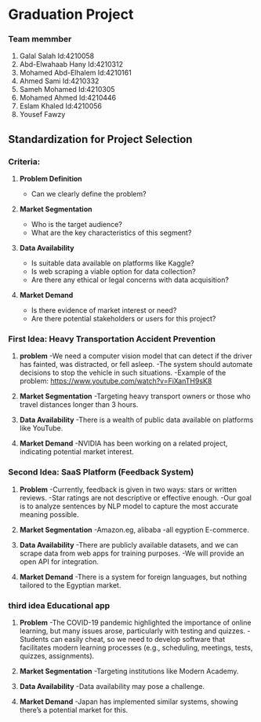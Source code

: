 # Graduation Project

### Team memmber 
1. Galal Salah           Id:4210058
2. Abd-Elwahaab Hany     Id:4210312
3. Mohamed Abd-Elhalem   Id:4210161
4. Ahmed Sami            Id:4210332
5. Sameh Mohamed         Id:4210305
6. Mohamed Ahmed         Id:4210446  
7. Eslam Khaled          Id:4210056
8. Yousef Fawzy 

## Standardization for Project Selection

### Criteria:

1. **Problem Definition**
   - Can we clearly define the problem?

2. **Market Segmentation**
   - Who is the target audience?
   - What are the key characteristics of this segment?

4. **Data Availability**
   - Is suitable data available on platforms like Kaggle?
   - Is web scraping a viable option for data collection?
   - Are there any ethical or legal concerns with data acquisition?

5. **Market Demand**
   - Is there evidence of market interest or need?
   - Are there potential stakeholders or users for this project?
  
### First Idea: Heavy Transportation Accident Prevention

1. **problem**
   -We need a computer vision model that can detect if the driver has fainted, was distracted, or fell asleep.
   -The system should automate decisions to stop the vehicle in such situations.
   -Example of the problem: https://www.youtube.com/watch?v=FiXanTH9sK8
   
2. **Market Segmentation**
   -Targeting heavy transport owners or those who travel distances longer than 3 hours.
   
3. **Data Availability**
   -There is a wealth of public data available on platforms like YouTube.
   
4. **Market Demand**
   -NVIDIA has been working on a related project, indicating potential market interest.



### Second Idea: SaaS Platform (Feedback System)

1. **Problem**
   -Currently, feedback is given in two ways: stars or written reviews.
   -Star ratings are not descriptive or effective enough.
   -Our goal is to analyze sentences by NLP model to capture the most accurate meaning possible.
   
2. **Market Segmentation**
   -Amazon.eg, alibaba
   -all egyption E-commerce.
   
3. **Data Availability**
   -There are publicly available datasets, and we can scrape data from web apps for training purposes.
   -We will provide an open API for integration.
   
   
4. **Market Demand**
   -There is a system for foreign languages, but nothing tailored to the Egyptian market.
   
### third idea Educational app 

1. **Problem**
   -The COVID-19 pandemic highlighted the importance of online learning, but many issues arose, particularly with testing and quizzes.
   -Students can easily cheat, so we need to develop software that facilitates modern learning processes (e.g., scheduling, meetings, tests, quizzes, assignments).
   
3. **Market Segmentation**
   -Targeting institutions like Modern Academy.
   
4. **Data Availability**
   -Data availability may pose a challenge.
   
   
5. **Market Demand**
   -Japan has implemented similar systems, showing there’s a potential market for this.
   
